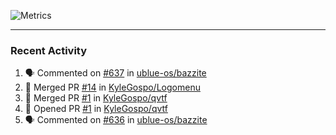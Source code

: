 ![Metrics](https://metrics.lecoq.io/KyleGospo?template=classic&base=header%2C%20activity%2C%20community%2C%20repositories%2C%20metadata&base.indepth=false&base.hireable=false&base.skip=false&config.timezone=America%2FLos_Angeles)

---
### Recent Activity
<!--START_SECTION:activity-->
1. 🗣 Commented on [#637](https://github.com/ublue-os/bazzite/issues/637#issuecomment-1872659784) in [ublue-os/bazzite](https://github.com/ublue-os/bazzite)
2. 🎉 Merged PR [#14](https://github.com/KyleGospo/Logomenu/pull/14) in [KyleGospo/Logomenu](https://github.com/KyleGospo/Logomenu)
3. 🎉 Merged PR [#1](https://github.com/KyleGospo/qvtf/pull/1) in [KyleGospo/qvtf](https://github.com/KyleGospo/qvtf)
4. 💪 Opened PR [#1](https://github.com/KyleGospo/qvtf/pull/1) in [KyleGospo/qvtf](https://github.com/KyleGospo/qvtf)
5. 🗣 Commented on [#636](https://github.com/ublue-os/bazzite/issues/636#issuecomment-1872591582) in [ublue-os/bazzite](https://github.com/ublue-os/bazzite)
<!--END_SECTION:activity-->
